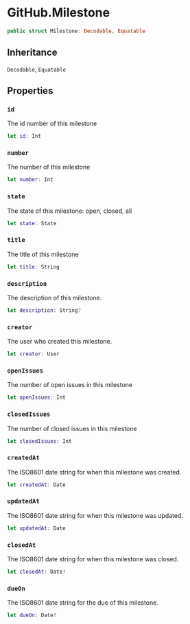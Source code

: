 # GitHub.Milestone

``` swift
public struct Milestone: Decodable, Equatable
```

## Inheritance

`Decodable`, `Equatable`

## Properties

### `id`

The id number of this milestone

``` swift
let id: Int
```

### `number`

The number of this milestone

``` swift
let number: Int
```

### `state`

The state of this milestone: open, closed, all

``` swift
let state: State
```

### `title`

The title of this milestone

``` swift
let title: String
```

### `description`

The description of this milestone.

``` swift
let description: String?
```

### `creator`

The user who created this milestone.

``` swift
let creator: User
```

### `openIssues`

The number of open issues in this milestone

``` swift
let openIssues: Int
```

### `closedIssues`

The number of closed issues in this milestone

``` swift
let closedIssues: Int
```

### `createdAt`

The ISO8601 date string for when this milestone was created.

``` swift
let createdAt: Date
```

### `updatedAt`

The ISO8601 date string for when this milestone was updated.

``` swift
let updatedAt: Date
```

### `closedAt`

The ISO8601 date string for when this milestone was closed.

``` swift
let closedAt: Date?
```

### `dueOn`

The ISO8601 date string for the due of this milestone.

``` swift
let dueOn: Date?
```
